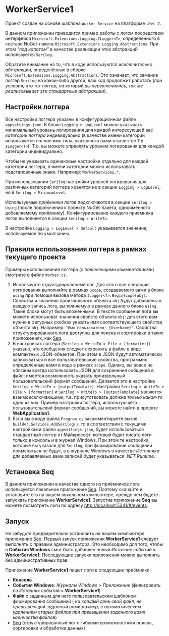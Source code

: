 
# WorkerService1

Проект создан на основе шаблона `Worker Service` на платформе `.Net 7`.

В данном приложении приводится пример работы с логом посредством интерфейса `Microsoft.Extensions.Logging.ILogger<T>`,
определённого в составе NuGet-пакета `Microsoft.Extensions.Logging.Abstractions`. При этом _"под капотом"_ в качестве
реализации этих абстракций используется `Serilog`.

Обратите внимание на то, что в коде используются _исключительно абстракции_, определённые в сборке `Microsoft.Extensions.Logging.Abstractions`.
Это означает, что заменив логгер `Serilog` на какой-либо другой, ваш код продолжит работать (_при условии, что тот логгер, на который вы
переключились, так же реализовывает эти стандартные абстракции_).

## Настройки логгера

Все настройки логгера указаны в конфигурационном файле `appsettings.json`. В блоке `Logging > LogLevel` можно указывать
минимальный уровень логирования для каждой интересующей вас _категории логгера_ индивидуально (в качестве имени категории
используется полное имя типа, указанного вами в качестве `T` в `ILogger<T>`). Т.о. вы можете управлять уровнем логирования для
каждой категории индивидуально.

Чтобы не указывать одинаковые настройки отдельно для каждой категории логгера, в имени категории можно использовать подстановочные знаки.
Например: `WorkerService1.*`.

При использовании `Serilog` настройки уровней логирования для различных категорий логгера хранятся не в секции `Logging > LogLevel`,
но в `Serilog > MinimumLevel`.

Используемые _приёмники логов_ подключаются в секции `Serilog > Using` (после подключения к проекту NuGet-пакета, одноимённого
добавляемому приёмнику). Конфигурирование каждого приёмника логов выполняется в секции `Serilog > WriteTo`.

В настройке `Logging > LogLevel > Default` указывается значение, используемое по умолчанию.

## Правила использования логгера в рамках текущего проекта

Примеры использования логгера (_с поясняющими комментариями_) смотрите в файле `Worker.cs`.

  1. Используйте _структурированный_ лог. Для этого все операции логирования выполняйте в рамках `Scope`, создаваемого вами в блоке `using`
     при помощи вызова метода `ILogger<T>.BeginScope(obj)`. Свойства и значения произвольного объекта `obj` будут добавлены в каждую запись
     лога, выполняемую в рамках данного блока `using`. Такие блоки могут быть вложенными. В тексте сообщения лога вы можете использоват значения
     свойств объекта `obj`: для этого вам нужно в фигурных скобках указать имя соответствующего свойства объекта `obj`.
     Например: `"Имя пользователя: {UserName}"`. Свойства структурированного лога доступны для поиска и сортировки в таких приложениях,
     как [Seq](https://datalust.co/seq).
  1. В настройках логгера (`Serilog > WriteTo > File > [formatter]`) указано, что сообщения следует сохранять в файле в виде компактных JSON-объектов.
     При этом в JSON будут автоматически записываться и все пользовательские свойства, программно определённые вами в коде в рамках `scope`.
     Однако, вы вовсе не обязаны всегда использовать JSON для сохранения собщений в файл: имеется возможность указать произвольный пользовательский формат сообщений.
     Делается это в настройке `Serilog > WriteTo > [outputTemplate]`. Настройки `Serilog > WriteTo > File > [formatter]` и `Serilog > WriteTo > [outputTemplate]`
     являются взаимоисключающими, т.е. присутствовать должна _только какая-то одна из них_. Пример настройки логгера, использующего пользовательский
     формат сообщений, вы можете найти в проекте **WebApplication1**.
  1. Если вы в коде файла `Program.cs` закомментируете вызов `builder.Services.AddSerilog()`, то в соответствии с текущими настройками
     файла `appsettings.json`, будет использоваться стандартный логгер от Майкрософт, который будет писать логи только в консоль и в журнал Windows.
     При этом те настройки, которые вы указали для `Serilog`, при формировании сообщений применяться не будут, а в журнале Windows в качестве _Источника_
     для добавляемых вами записей будет указываться _.NET Runtime_.

## Установка Seq

В данном приложении в качестве одного из приёмников лога используется локальное приложение [Seq](https://datalust.co/seq). Поэтому скачайте и установите
его на вашем локальном компьютере, прежде чем будете запускать приложение **WorkerService1**.
Запустив приложение **Seq** вы можете посмотреть логи по адресу <http://localhost:5341/#/events>.

## Запуск

Не забудьте предварительно установить на вашем компьютере приложение [Seq](https://datalust.co/seq). Первый запуск приложения **WorkerService1** следует
выполнять с правами администратора. Это необходимо для того, чтобы в **События Windows** смог быть добавлен новый _Источник событий_ = **WorkerService1**.
Последующие запуски приложения можно выполнять без административных прав.

Приложение **WorkerService1** пишет логи в следующие приёмники:

  * **Консоль**
  * **События Windows**: _Журналы Windows > Приложение_ (фильтровать по _Источник событий_ = **WorkerService1**)
  * **Файл** с заданным для него пользовательским шаблоном формирования сообщений (
    _на каждый день свой файл, не превышающий заданный вами размер, с автоматическим удалением старых файлов при превышении заданного вами количества файлов_)
  * [Seq](https://datalust.co/seq) (структурированный лог с гибкими возможностями поиска, сортировки и обработки данных)